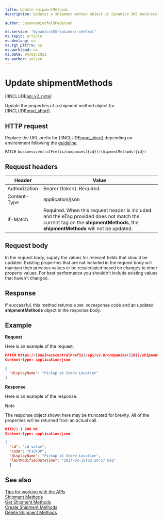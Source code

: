 ```yaml
---
title: Update shipmentMethods  
description: Updates a shipment method object in Dynamics 365 Business Central.
 
author: SusanneWindfeldPedersen

ms.service: "dynamics365-business-central"
ms.topic: article
ms.devlang: na
ms.tgt_pltfrm: na
ms.workload: na
ms.date: 04/01/2021
ms.author: solsen
---
```


# Update shipmentMethods

[!INCLUDE[api_v2_note](../../../includes/api_v2_note.md)]

Update the properties of a shipment method object for [!INCLUDE[prod_short](../../../includes/prod_short.md)].

## HTTP request
Replace the URL prefix for [!INCLUDE[prod_short](../../../includes/prod_short.md)] depending on environment following the [guideline](../../v2.0/endpoints-apis-for-dynamics.md).
```
PATCH businesscentralPrefix/companies({id})/shipmentMethods({id})
```

## Request headers

|Header|Value|
|------|-----|
|Authorization |Bearer {token}. Required.|
|Content-Type  |application/json|
|If-Match      |Required. When this request header is included and the eTag provided does not match the current tag on the **shipmentMethods**, the **shipmentMethods** will not be updated. |

## Request body
In the request body, supply the values for relevant fields that should be updated. Existing properties that are not included in the request body will maintain their previous values or be recalculated based on changes to other property values. For best performance you shouldn't include existing values that haven't changed.

## Response
If successful, this method returns a ```200 OK``` response code and an updated **shipmentMethods** object in the response body.

## Example

**Request**

Here is an example of the request.
```json
PATCH https://{businesscentralPrefix}/api/v2.0/companies({id})/shipmentMethods({id})
Content-type: application/json

{
  "displayName": "Pickup at Store Location"
}
```

**Response**

Here is an example of the response. 

> [!NOTE]  
>   The response object shown here may be truncated for brevity. All of the properties will be returned from an actual call.

```json
HTTP/1.1 200 OK
Content-type: application/json

{
  "id": "id-value",
  "code": "PICKUP",
  "displayName": "Pickup at Store Location",
  "lastModifiedDateTime": "2017-03-15T02:20:57.09Z"
  }
```


## See also

[Tips for working with the APIs](../../../developer/devenv-connect-apps-tips.md)  
[Shipment Methods](../resources/dynamics_shipmentmethod.md)  
[Get Shipment Methods](dynamics_shipmentmethod_get.md)  
[Create Shipment Methods](dynamics_shipmentmethod_create.md)  
[Delete Shipment Methods](dynamics_shipmentmethod_delete.md)  